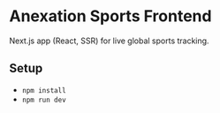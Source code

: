 # Anexation Sports Frontend

Next.js app (React, SSR) for live global sports tracking.

## Setup

- `npm install`
- `npm run dev`